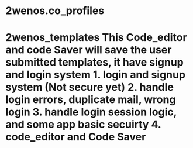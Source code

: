 # 2wenos.co_profiles
# 2wenos_templates This Code_editor and code Saver will save the user submitted templates, it have signup and login system   1.  login and signup system (Not secure yet) 2.  handle login errors, duplicate mail, wrong login 3.  handle login session logic, and some app basic secuirty 4.  code_editor and Code Saver
